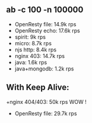 
## ab -c 100 -n 100000

+ OpenResty file: 14.9k rps
+ OpenResty echo: 17.6k rps
+ spirit: 9k rps
+ micro: 8.7k rps
+ njs http: 8.4k rps
+ nginx 403: 14.7k rps
+ java: 1.6k rps
+ java+mongodb: 1.2k rps


## With Keep Alive:

  +nginx 404/403: 50k rps WOW !
  + OpenResty file: 29.7k rps
  
